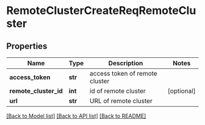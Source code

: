 # RemoteClusterCreateReqRemoteCluster

## Properties
Name | Type | Description | Notes
------------ | ------------- | ------------- | -------------
**access_token** | **str** | access token of remote cluster | 
**remote_cluster_id** | **int** | id of remote cluster | [optional] 
**url** | **str** | URL of remote cluster | 

[[Back to Model list]](../README.md#documentation-for-models) [[Back to API list]](../README.md#documentation-for-api-endpoints) [[Back to README]](../README.md)


